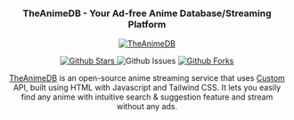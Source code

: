 <p align="center">
    <h3 align="center">TheAnimeDB - Your Ad-free Anime Database/Streaming Platform</h3>
  <div align="center">
    <a href="https://zenime.site/">
      <img alt="TheAnimeDB" src="https://github.com/user-attachments/assets/460e7549-b900-418a-8f73-d09f9bd229d5"/>
    </a>
  </div>
  <p align="center">
  <a href="https://github.com/cd-Crypton/theanimedb">
      <img src="https://img.shields.io/github/stars/cd-Crypton/theanimedb" alt="Github Stars">
    </a>
      <img src="https://img.shields.io/github/issues/cd-Crypton/theanimedb" alt="Github Issues">
     <a href="https://github.com/cd-Crypton/theanimedb">
      <img src="https://img.shields.io/github/forks/cd-Crypton/theanimedb" alt="Github Forks" />
    </a>
</p>
</p>
<p align="center">
    <a href="https://theanimedb.carlodee-official.workers.dev">TheAnimeDB</a> is an open-source anime streaming service that uses <a href="https://github.com/itzzzme/anime-api">Custom</a> API, built using HTML with Javascript and Tailwind CSS. It lets you easily find any anime with intuitive search & suggestion feature and stream without any ads.
 </p>
